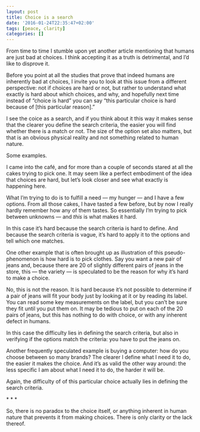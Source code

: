 ```yaml
---
layout: post
title: Choice is a search
date: '2016-01-24T22:35:47+02:00'
tags: [peace, clarity]
categories: []
---
```

From time to time I stumble upon yet another article mentioning that
humans are just bad at choices. I think accepting it as a truth is
detrimental, and I’d like to disprove it.

Before you point at all the studies that prove that indeed humans are
inherently bad at choices, I invite you to look at this issue from a
different perspective: not if choices are hard or not, but rather to
understand what exactly is hard about which choices, and why, and
hopefully next time instead of “choice is hard” you can say “this
particular choice is hard because of [this particular reason].”

I see the coice as a search, and if you think about it this way it makes
sense that the clearer you define the search criteria, the easier you
will find whether there is a match or not. The size of the option set
also matters, but that is an obvious physical reality and not something
related to human nature.

Some examples.

I came into the café, and for more than a couple of seconds stared at
all the cakes trying to pick one. It may seem like a perfect embodiment
of the idea that choices are hard, but let’s look closer and see what
exactly is happening here.

What I’m trying to do is to fulfill a need — my hunger — and I have a
few options. From all those cakes, I have tasted a few before, but by
now I really hardly remember how any of them tastes. So essentially I’m
trying to pick between unknowns — and _this_ is what makes it hard.

In this case it’s hard because the search criteria is hard to define.
And because the search criteria is vague, it’s hard to apply it to the
options and tell which one matches.

One other example that is often brought up as illustration of this
pseudo-phenomenon is how hard is to pick clothes. Say you want a new
pair of jeans and, because there are 20 of slightly different pairs of
jeans in the store, this — the variety — is speculated to be the reason
for why it’s hard to make a choice.

No, this is not the reason. It is hard because it’s not possible to
determine if a pair of jeans will fit your body just by looking at it or
by reading its label. You can read some key measurements on the label,
but you can’t be sure they fit until you put them on. It may be tedious
to put on each of the 20 pairs of jeans, but this has nothing to do with
choice, or with any inherent defect in humans.

In this case the difficulty lies in defining the search criteria, but
also in verifying if the options match the criteria: you have to put the
jeans on.

Another frequently speculated example is buying a computer: how do you
choose between so many brands? The clearer I define what I need it to
do, the easier it makes the choice. And it’s as valid the other way
around: the less specific I am about what I need it to do, the harder it
will be.

Again, the difficulty of of this particular choice actually lies in
defining the search criteria.

\* * *

So, there is no paradox to the choice itself, or anything inherent in
human nature that prevents it from making choices. There is only clarity
or the lack thereof.
